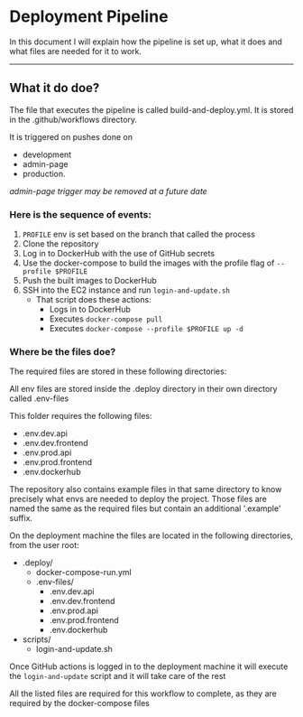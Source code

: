 # Deployment Pipeline

In this document I will explain how the pipeline is set up, what it does and what files are needed for it to work.

---

## What it do doe?

The file that executes the pipeline is called build-and-deploy.yml.
It is stored in the .github/workflows directory.

It is triggered on pushes done on

- development
- admin-page
- production.

_admin-page trigger may be removed at a future date_

### Here is the sequence of events:

1. `PROFILE` env is set based on the branch that called the process
2. Clone the repository
3. Log in to DockerHub with the use of GitHub secrets
4. Use the docker-compose to build the images with the profile flag of `--profile $PROFILE`
5. Push the built images to DockerHub
6. SSH into the EC2 instance and run `login-and-update.sh`
   - That script does these actions:
     - Logs in to DockerHub
     - Executes `docker-compose pull`
     - Executes `docker-compose --profile $PROFILE up -d`

### Where be the files doe?

The required files are stored in these following directories:

All env files are stored inside the .deploy directory in their own directory called .env-files

This folder requires the following files:

- .env.dev.api
- .env.dev.frontend
- .env.prod.api
- .env.prod.frontend
- .env.dockerhub

The repository also contains example files in that same directory to know precisely what envs are needed to deploy the project. Those files are named the same as the required files but contain an additional '.example' suffix.

On the deployment machine the files are located in the following directories, from the user root:

- .deploy/
  - docker-compose-run.yml
  - .env-files/
    - .env.dev.api
    - .env.dev.frontend
    - .env.prod.api
    - .env.prod.frontend
    - .env.dockerhub
- scripts/
  - login-and-update.sh

Once GitHub actions is logged in to the deployment machine it will execute the `login-and-update` script and it will take care of the rest

All the listed files are required for this workflow to complete, as they are required by the docker-compose files

